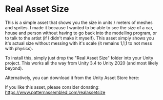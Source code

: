 # Real Asset Size

This is a simple asset that shows you the size in units / meters of meshes and sprites. I made it because I wanted to be able to see the size of a car, house and person without having to go back into the modelling program, or to talk to the artist (if I didn't make it myself). This asset simply shows you it's actual size without messing with it's scale (it remains 1,1,1 to not mess with physics).

To install this, simply just drop the "Real Asset Size" folder into your Unity project. This works all the way from Unity 3.4 to Unity 2020 (and most likely beyond).

Alternatively, you can download it from the Unity Asset Store here: <link>

If you like this asset, please consider donating: https://www.patternassembled.com/realassetsize
